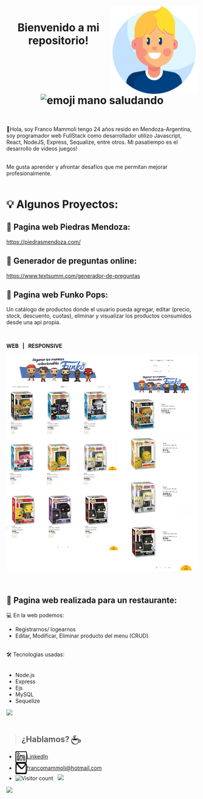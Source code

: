 <img src="img/nino.png" width="230" align='right' />
<h1 align="center"> Bienvenido a mi repositorio! <img src="https://tenor.com/view/waving-hi-hello-emoji-wave-gif-11366012.gif" alt="emoji mano saludando" width="40px"/></h1>  
<br>
<p>🌱Hola, soy Franco Mammoli tengo 24 años resido en Mendoza-Argentina, soy programador web FullStack como desarrollador utilizo Javascript, React, NodeJS, Express, Sequalize, entre otros. Mi pasatiempo es el desarrollo de videos juegos!</p>
<br/>
Me gusta aprender y afrontar desafíos que me permitan mejorar profesionalmente. 
<br>
<br>

# 💡 Algunos Proyectos:
## :small_blue_diamond: Pagina web Piedras Mendoza:
 https://piedrasmendoza.com/ 
<br>
## :small_blue_diamond: Generador de preguntas online:
https://www.textsumm.com/generador-de-preguntas

## :small_blue_diamond: Pagina web Funko Pops:
 Un catálogo de productos donde el usuario pueda agregar, editar (precio, stock, descuento, cuotas), eliminar y visualizar los productos consumidos desde una api propia.

<br>

**WEB &nbsp; | &nbsp; RESPONSIVE**
<p><img src="img/funko2.png" /> </p>

<br>

## :small_blue_diamond: Pagina web realizada para un restaurante:
  :computer: En la web podemos: 
- Registrarnos/ logearnos
- Editar, Modificar, Eliminar producto del menu (CRUD) <br>
 <br>
  🛠️ Tecnologias usadas: <br>
  <br>
  
- Node.js
- Express
- Ejs
- MySQL
- Sequelize
<img src="img/morfi.png" />
<br>
<br>
 
> ## ¿Hablamos? <img align="center" src="img/food_coffee-1.svg" alt="cafecito" height="25" width="25"/>
- <a href="https://www.linkedin.com/in/franco-mammoli-0a4455142/" target="blank"><img align="center" src="img/logo_linkedin.svg" alt="Franco Mammoli" height="30" width="30" />LinkedIn</a>
- <a href="francomammoli@hotmail.com" target="blank"><img align="center" src="img/logo_email_mail.svg" alt="correo personal" height="30" width="30" />francomammoli@hotmail.com</a>
- ![Visitor count](https://visitor-badge.laobi.icu/badge?page_id=francomammoli)   <img src="https://media.giphy.com/media/dxn6fRlTIShoeBr69N/giphy.gif" width="30">
                                                                                                                 
<img src="https://tenor.com/view/ice-age-sid-call-me-give-me-your-number-give-me-a-call-gif-16699821.gif" height="180" />

 

